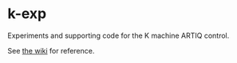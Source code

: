# k-exp
Experiments and supporting code for the K machine ARTIQ control.

See [the wiki](https://github.com/ucsb-amo/k-exp/wiki) for reference.
